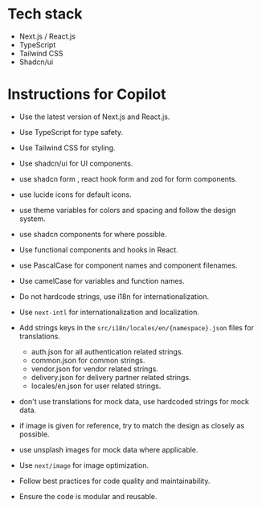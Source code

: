 # Tech stack

- Next.js / React.js
- TypeScript
- Tailwind CSS
- Shadcn/ui

# Instructions for Copilot

- Use the latest version of Next.js and React.js.
- Use TypeScript for type safety.
- Use Tailwind CSS for styling.
- Use shadcn/ui for UI components.
- use shadcn form , react hook form and zod for form components.
- use lucide icons for default icons.
- use theme variables for colors and spacing and follow the design system.
- use shadcn components for where possible.
- Use functional components and hooks in React.

- use PascalCase for component names and component filenames.
- Use camelCase for variables and function names.

- Do not hardcode strings, use i18n for internationalization.
- Use `next-intl` for internationalization and localization.
- Add strings keys in the `src/i18n/locales/en/{namespace}.json` files for translations.
    - auth.json for all authentication related strings.
    - common.json for common strings.
    - vendor.json for vendor related strings.
    - delivery.json for delivery partner related strings.
    - locales/en.json for user related strings.


- don't use translations for mock data, use hardcoded strings for mock data.

- if image is given for reference, try to match the design as closely as possible.

- use unsplash images for mock data where applicable.
- Use `next/image` for image optimization.

- Follow best practices for code quality and maintainability.
- Ensure the code is modular and reusable.
